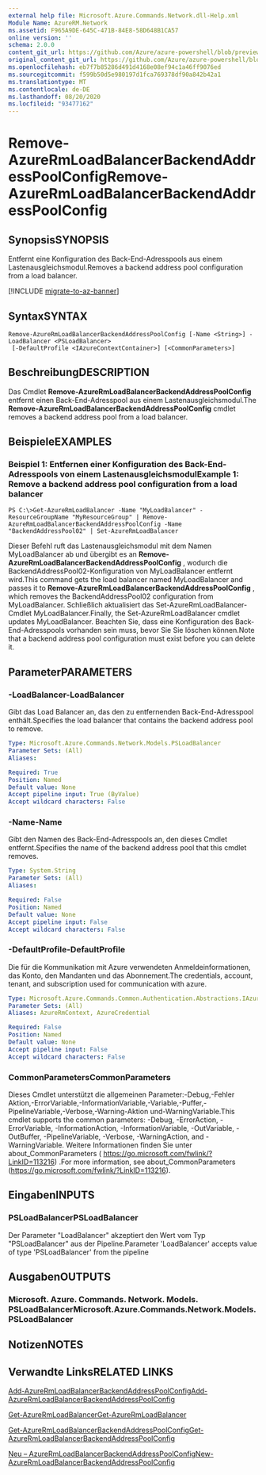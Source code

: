 ```yaml
---
external help file: Microsoft.Azure.Commands.Network.dll-Help.xml
Module Name: AzureRM.Network
ms.assetid: F965A9DE-645C-471B-84E8-58D648B1CA57
online version: ''
schema: 2.0.0
content_git_url: https://github.com/Azure/azure-powershell/blob/preview/src/ResourceManager/Network/Commands.Network/help/Remove-AzureRmLoadBalancerBackendAddressPoolConfig.md
original_content_git_url: https://github.com/Azure/azure-powershell/blob/preview/src/ResourceManager/Network/Commands.Network/help/Remove-AzureRmLoadBalancerBackendAddressPoolConfig.md
ms.openlocfilehash: eb7f7b85286d491d4168e08ef94c1a46ff9076ed
ms.sourcegitcommit: f599b50d5e980197d1fca769378df90a842b42a1
ms.translationtype: MT
ms.contentlocale: de-DE
ms.lasthandoff: 08/20/2020
ms.locfileid: "93477162"
---
```

# <span data-ttu-id="5d54a-101">Remove-AzureRmLoadBalancerBackendAddressPoolConfig</span><span class="sxs-lookup"><span data-stu-id="5d54a-101">Remove-AzureRmLoadBalancerBackendAddressPoolConfig</span></span>

## <span data-ttu-id="5d54a-102">Synopsis</span><span class="sxs-lookup"><span data-stu-id="5d54a-102">SYNOPSIS</span></span>
<span data-ttu-id="5d54a-103">Entfernt eine Konfiguration des Back-End-Adresspools aus einem Lastenausgleichsmodul.</span><span class="sxs-lookup"><span data-stu-id="5d54a-103">Removes a backend address pool configuration from a load balancer.</span></span>

[!INCLUDE [migrate-to-az-banner](../../includes/migrate-to-az-banner.md)]

## <span data-ttu-id="5d54a-104">Syntax</span><span class="sxs-lookup"><span data-stu-id="5d54a-104">SYNTAX</span></span>

```
Remove-AzureRmLoadBalancerBackendAddressPoolConfig [-Name <String>] -LoadBalancer <PSLoadBalancer>
 [-DefaultProfile <IAzureContextContainer>] [<CommonParameters>]
```

## <span data-ttu-id="5d54a-105">Beschreibung</span><span class="sxs-lookup"><span data-stu-id="5d54a-105">DESCRIPTION</span></span>
<span data-ttu-id="5d54a-106">Das Cmdlet **Remove-AzureRmLoadBalancerBackendAddressPoolConfig** entfernt einen Back-End-Adresspool aus einem Lastenausgleichsmodul.</span><span class="sxs-lookup"><span data-stu-id="5d54a-106">The **Remove-AzureRmLoadBalancerBackendAddressPoolConfig** cmdlet removes a backend address pool from a load balancer.</span></span>

## <span data-ttu-id="5d54a-107">Beispiele</span><span class="sxs-lookup"><span data-stu-id="5d54a-107">EXAMPLES</span></span>

### <span data-ttu-id="5d54a-108">Beispiel 1: Entfernen einer Konfiguration des Back-End-Adresspools von einem Lastenausgleichsmodul</span><span class="sxs-lookup"><span data-stu-id="5d54a-108">Example 1: Remove a backend address pool configuration from a load balancer</span></span>
```
PS C:\>Get-AzureRmLoadBalancer -Name "MyLoadBalancer" -ResourceGroupName "MyResourceGroup" | Remove-AzureRmLoadBalancerBackendAddressPoolConfig -Name "BackendAddressPool02" | Set-AzureRmLoadBalancer
```

<span data-ttu-id="5d54a-109">Dieser Befehl ruft das Lastenausgleichsmodul mit dem Namen MyLoadBalancer ab und übergibt es an **Remove-AzureRmLoadBalancerBackendAddressPoolConfig** , wodurch die BackendAddressPool02-Konfiguration von MyLoadBalancer entfernt wird.</span><span class="sxs-lookup"><span data-stu-id="5d54a-109">This command gets the load balancer named MyLoadBalancer and passes it to **Remove-AzureRmLoadBalancerBackendAddressPoolConfig** , which removes the BackendAddressPool02 configuration from MyLoadBalancer.</span></span>
<span data-ttu-id="5d54a-110">Schließlich aktualisiert das Set-AzureRmLoadBalancer-Cmdlet MyLoadBalancer.</span><span class="sxs-lookup"><span data-stu-id="5d54a-110">Finally, the Set-AzureRmLoadBalancer cmdlet updates MyLoadBalancer.</span></span>
<span data-ttu-id="5d54a-111">Beachten Sie, dass eine Konfiguration des Back-End-Adresspools vorhanden sein muss, bevor Sie Sie löschen können.</span><span class="sxs-lookup"><span data-stu-id="5d54a-111">Note that a backend address pool configuration must exist before you can delete it.</span></span>

## <span data-ttu-id="5d54a-112">Parameter</span><span class="sxs-lookup"><span data-stu-id="5d54a-112">PARAMETERS</span></span>

### <span data-ttu-id="5d54a-113">-LoadBalancer</span><span class="sxs-lookup"><span data-stu-id="5d54a-113">-LoadBalancer</span></span>
<span data-ttu-id="5d54a-114">Gibt das Load Balancer an, das den zu entfernenden Back-End-Adresspool enthält.</span><span class="sxs-lookup"><span data-stu-id="5d54a-114">Specifies the load balancer that contains the backend address pool to remove.</span></span>

```yaml
Type: Microsoft.Azure.Commands.Network.Models.PSLoadBalancer
Parameter Sets: (All)
Aliases: 

Required: True
Position: Named
Default value: None
Accept pipeline input: True (ByValue)
Accept wildcard characters: False
```

### <span data-ttu-id="5d54a-115">-Name</span><span class="sxs-lookup"><span data-stu-id="5d54a-115">-Name</span></span>
<span data-ttu-id="5d54a-116">Gibt den Namen des Back-End-Adresspools an, den dieses Cmdlet entfernt.</span><span class="sxs-lookup"><span data-stu-id="5d54a-116">Specifies the name of the backend address pool that this cmdlet removes.</span></span>

```yaml
Type: System.String
Parameter Sets: (All)
Aliases: 

Required: False
Position: Named
Default value: None
Accept pipeline input: False
Accept wildcard characters: False
```

### <span data-ttu-id="5d54a-117">-DefaultProfile</span><span class="sxs-lookup"><span data-stu-id="5d54a-117">-DefaultProfile</span></span>
<span data-ttu-id="5d54a-118">Die für die Kommunikation mit Azure verwendeten Anmeldeinformationen, das Konto, den Mandanten und das Abonnement.</span><span class="sxs-lookup"><span data-stu-id="5d54a-118">The credentials, account, tenant, and subscription used for communication with azure.</span></span>

```yaml
Type: Microsoft.Azure.Commands.Common.Authentication.Abstractions.IAzureContextContainer
Parameter Sets: (All)
Aliases: AzureRmContext, AzureCredential

Required: False
Position: Named
Default value: None
Accept pipeline input: False
Accept wildcard characters: False
```

### <span data-ttu-id="5d54a-119">CommonParameters</span><span class="sxs-lookup"><span data-stu-id="5d54a-119">CommonParameters</span></span>
<span data-ttu-id="5d54a-120">Dieses Cmdlet unterstützt die allgemeinen Parameter:-Debug,-Fehler Aktion,-ErrorVariable,-InformationVariable,-Variable,-Puffer,-PipelineVariable,-Verbose,-Warning-Aktion und-WarningVariable.</span><span class="sxs-lookup"><span data-stu-id="5d54a-120">This cmdlet supports the common parameters: -Debug, -ErrorAction, -ErrorVariable, -InformationAction, -InformationVariable, -OutVariable, -OutBuffer, -PipelineVariable, -Verbose, -WarningAction, and -WarningVariable.</span></span> <span data-ttu-id="5d54a-121">Weitere Informationen finden Sie unter about_CommonParameters ( https://go.microsoft.com/fwlink/?LinkID=113216) .</span><span class="sxs-lookup"><span data-stu-id="5d54a-121">For more information, see about_CommonParameters (https://go.microsoft.com/fwlink/?LinkID=113216).</span></span>

## <span data-ttu-id="5d54a-122">Eingaben</span><span class="sxs-lookup"><span data-stu-id="5d54a-122">INPUTS</span></span>

### <span data-ttu-id="5d54a-123">PSLoadBalancer</span><span class="sxs-lookup"><span data-stu-id="5d54a-123">PSLoadBalancer</span></span>
<span data-ttu-id="5d54a-124">Der Parameter "LoadBalancer" akzeptiert den Wert vom Typ "PSLoadBalancer" aus der Pipeline.</span><span class="sxs-lookup"><span data-stu-id="5d54a-124">Parameter 'LoadBalancer' accepts value of type 'PSLoadBalancer' from the pipeline</span></span>

## <span data-ttu-id="5d54a-125">Ausgaben</span><span class="sxs-lookup"><span data-stu-id="5d54a-125">OUTPUTS</span></span>

### <span data-ttu-id="5d54a-126">Microsoft. Azure. Commands. Network. Models. PSLoadBalancer</span><span class="sxs-lookup"><span data-stu-id="5d54a-126">Microsoft.Azure.Commands.Network.Models.PSLoadBalancer</span></span>

## <span data-ttu-id="5d54a-127">Notizen</span><span class="sxs-lookup"><span data-stu-id="5d54a-127">NOTES</span></span>

## <span data-ttu-id="5d54a-128">Verwandte Links</span><span class="sxs-lookup"><span data-stu-id="5d54a-128">RELATED LINKS</span></span>

[<span data-ttu-id="5d54a-129">Add-AzureRmLoadBalancerBackendAddressPoolConfig</span><span class="sxs-lookup"><span data-stu-id="5d54a-129">Add-AzureRmLoadBalancerBackendAddressPoolConfig</span></span>](./Add-AzureRmLoadBalancerBackendAddressPoolConfig.md)

[<span data-ttu-id="5d54a-130">Get-AzureRmLoadBalancer</span><span class="sxs-lookup"><span data-stu-id="5d54a-130">Get-AzureRmLoadBalancer</span></span>](./Get-AzureRmLoadBalancer.md)

[<span data-ttu-id="5d54a-131">Get-AzureRmLoadBalancerBackendAddressPoolConfig</span><span class="sxs-lookup"><span data-stu-id="5d54a-131">Get-AzureRmLoadBalancerBackendAddressPoolConfig</span></span>](./Get-AzureRmLoadBalancerBackendAddressPoolConfig.md)

[<span data-ttu-id="5d54a-132">Neu – AzureRmLoadBalancerBackendAddressPoolConfig</span><span class="sxs-lookup"><span data-stu-id="5d54a-132">New-AzureRmLoadBalancerBackendAddressPoolConfig</span></span>](./New-AzureRmLoadBalancerBackendAddressPoolConfig.md)


